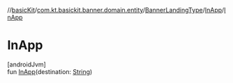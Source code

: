 //[basicKit](../../../../index.md)/[com.kt.basickit.banner.domain.entity](../../index.md)/[BannerLandingType](../index.md)/[InApp](index.md)/[InApp](-in-app.md)

# InApp

[androidJvm]\
fun [InApp](-in-app.md)(destination: [String](https://kotlinlang.org/api/latest/jvm/stdlib/kotlin/-string/index.html))
